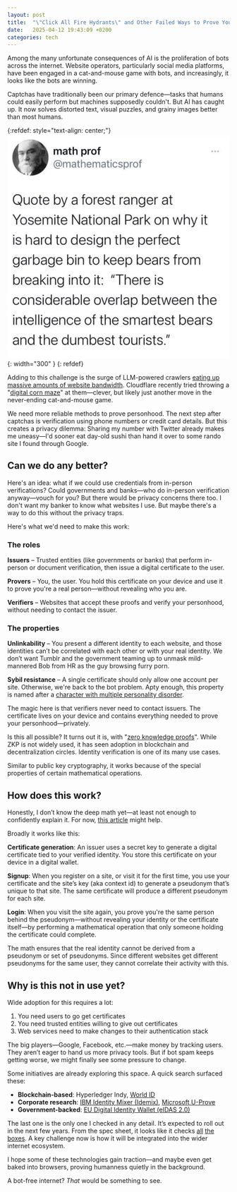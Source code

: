 ```yaml
---
layout: post
title:  "\"Click All Fire Hydrants\" and Other Failed Ways to Prove You're Human"
date:   2025-04-12 19:43:09 +0200
categories: tech
---
```


Among the many unfortunate consequences of AI is the proliferation of bots across the internet. Website operators, particularly social media platforms, have been engaged in a cat-and-mouse game with bots, and increasingly, it looks like the bots are winning.

Captchas have traditionally been our primary defence—tasks that humans could easily perform but machines supposedly couldn't. But AI has caught up. It now solves distorted text, visual puzzles, and grainy images better than most humans.

{:refdef: style="text-align: center;"}
![](/assets/bear-garbage.png){: width="300" }
{: refdef}

Adding to this challenge is the surge of LLM-powered crawlers [eating up massive amounts of website bandwidth](https://thelibre.news/foss-infrastructure-is-under-attack-by-ai-companies/). Cloudflare recently tried throwing a "[digital corn maze](https://blog.cloudflare.com/ai-labyrinth/)" at them—clever, but likely just another move in the never-ending cat-and-mouse game.

We need more reliable methods to prove personhood. The next step after captchas is verification using phone numbers or credit card details. But this creates a privacy dilemma: Sharing my number with Twitter already makes me uneasy—I'd sooner eat day-old sushi than hand it over to some rando site I found through Google.

## Can we do any better?

Here's an idea: what if we could use credentials from in-person verifications? Could governments and banks—who do in-person verification anyway—vouch for you? But there would be privacy concerns there too. I don't want my banker to know what websites I use. But maybe there's a way to do this without the privacy traps.

Here's what we'd need to make this work: 

### The roles
**Issuers** – Trusted entities (like governments or banks) that perform in-person or document verification, then issue a digital certificate to the user.

**Provers** – You, the user. You hold this certificate on your device and use it to prove you're a real person—without revealing who you are.

**Verifiers** – Websites that accept these proofs and verify your personhood, without needing to contact the issuer.

### The properties
**Unlinkability** – You present a different identity to each website, and those identities can’t be correlated with each other or with your real identity. We don’t want Tumblr and the government teaming up to unmask mild-mannered Bob from HR as the guy browsing furry porn.

**Sybil resistance** – A single certificate should only allow one account per site. Otherwise, we're back to the bot problem. Apty enough, this property is named after a [character with multiple personality disorder](https://en.wikipedia.org/wiki/Sybil_attack).

The magic here is that verifiers never need to contact issuers. The certificate lives on your device and contains everything needed to prove your personhood—privately.

Is this all possible? It turns out it is, with "[zero knowledge proofs](https://chain.link/education/zero-knowledge-proof-zkp)". While ZKP is not widely used, it has seen adoption in blockchain and decentralization circles. Identity verification is one of its many use cases.

Similar to public key cryptography, it works because of the special properties of certain mathematical operations.

## How does this work?

Honestly, I don’t know the deep math yet—at least not enough to confidently explain it. For now, [this article](https://blog.identity.foundation/cryptographic-pseudonyms) might help.

Broadly it works like this:

**Certificate generation**: An issuer uses a secret key to generate a digital certificate tied to your verified identity. You store this certificate on your device in a digital wallet.  
  
**Signup**: When you register on a site, or visit it for the first time, you use your certificate and the site’s key (aka context id) to generate a pseudonym that’s unique to that site. The same certificate will produce a different pseudonym for each site.  
  
**Login**: When you visit the site again, you prove you're the same person behind the pseudonym—without revealing your identity or the certificate itself—by performing a mathematical operation that only someone holding the certificate could complete.  
  

The math ensures that the real identity cannot be derived from a pseudonym or set of pseudonyms. Since different websites get different pseudonyms for the same user, they cannot correlate their activity with this.

## Why is this not in use yet?

Wide adoption for this requires a lot:

1. You need users to go get certificates
2. You need trusted entities willing to give out certificates
3. Web services need to make changes to their authentication stack

The big players—Google, Facebook, etc.—make money by tracking users. They aren’t eager to hand us more privacy tools. But if bot spam keeps getting worse, we might finally see some pressure to change.

Some initiatives are already exploring this space. A quick search surfaced these:

- **Blockchain-based**: Hyperledger Indy, [World ID](https://worldcoin.org/blog/world/intro-zero-knowledge-proofs-semaphore-application-world-id)
- **Corporate research**: [IBM Identity Mixer (Idemix)](https://github.com/IBM/idemix), [Microsoft U-Prove](https://www.microsoft.com/en-us/research/project/u-prove/)
- **Government-backed**: [EU Digital Identity Wallet (eIDAS 2.0)](https://ec.europa.eu/digital-building-blocks/sites/display/EUDIGITALIDENTITYWALLET/About+the+initiative) 

The last one is the only one I checked in any detail. It’s expected to roll out in the next few years. From the spec sheet, it looks like it checks [all](https://eu-digital-identity-wallet.github.io/eudi-doc-architecture-and-reference-framework/latest/annexes/annex-2/annex-2-high-level-requirements/#a2311-topic-11---pseudonyms:~:text=for%20Topic%20G.-,ZKP_04,-A%20ZKP%20scheme) [the](https://eu-digital-identity-wallet.github.io/eudi-doc-architecture-and-reference-framework/latest/annexes/annex-2/annex-2-high-level-requirements/#a2311-topic-11---pseudonyms:~:text=Requirement%20specification-,PA_01,-A%20Wallet%20Unit) [boxes](https://eu-digital-identity-wallet.github.io/eudi-doc-architecture-and-reference-framework/latest/annexes/annex-2/annex-2-high-level-requirements/#a2311-topic-11---pseudonyms:~:text=Requirement%20specification-,PA_10,-A%20Relying%20Party). A key challenge now is how it will be integrated into the wider internet ecosystem.

I hope some of these technologies gain traction—and maybe even get baked into browsers, proving humanness quietly in the background.  

A bot-free internet? *That* would be something to see.

